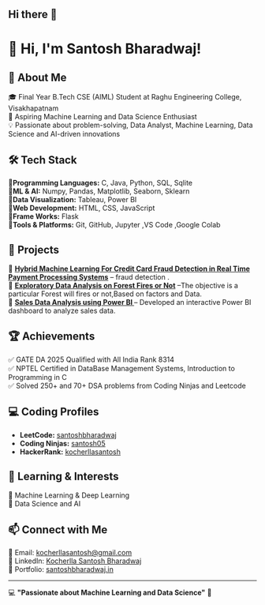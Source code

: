 ## Hi there 👋

# 👋 Hi, I'm Santosh Bharadwaj!

## 🚀 About Me  
🎓 Final Year B.Tech CSE (AIML) Student at Raghu Engineering College, Visakhapatnam  
📌 Aspiring Machine Learning and Data Science Enthusiast  
💡 Passionate about problem-solving, Data Analyst, Machine Learning, Data Science and AI-driven innovations  

## 🛠️ Tech Stack  
🔹**Programming Languages:** C, Java, Python, SQL, Sqlite                                                         
🔹**ML & AI:** Numpy, Pandas, Matplotlib, Seaborn, Sklearn                                                            
🔹**Data Visualization:** Tableau, Power BI                                              
🔹**Web Development:** HTML, CSS, JavaScript                                           
🔹**Frame Works:** Flask                                                                    
🔹**Tools & Platforms:** Git, GitHub, Jupyter ,VS Code ,Google Colab

## 📌 Projects  
🔹 **[Hybrid Machine Learning For Credit Card Fraud Detection in Real Time Payment Processing Systems](#)** – fraud detection .  
🔹 **[Exploratory Data Analysis on Forest Fires or Not](#)** –The objective is a particular Forest will fires or not,Based on factors and Data.                                             
🔹 **[Sales Data Analysis using Power BI ](#)** – Developed an interactive Power BI dashboard to analyze sales data.  

## 🏆 Achievements  
✅ GATE DA 2025 Qualified with All India Rank 8314                                                          
✅ NPTEL Certified in DataBase Management Systems, Introduction to Programming in C   
✅ Solved 250+ and 70+ DSA problems from Coding Ninjas and Leetcode   

## 💻 Coding Profiles  
- **LeetCode:** [santoshbharadwaj](https://leetcode.com/u/santoshbharadwaj/)  
- **Coding Ninjas:** [santosh05](https://www.naukri.com/code360/profile/santosh05)  
- **HackerRank:** [kocherllasantosh](https://www.hackerrank.com/profile/kocherllasantosh)  

## 🌱 Learning & Interests  
🔹 Machine Learning & Deep Learning  
🔹 Data Science and AI 

## 📫 Connect with Me  
📧 Email: kocherllasantosh@gmail.com  
💼 LinkedIn: [Kocherlla Santosh Bharadwaj](https://www.linkedin.com/in/santosh-bharadwaj-kocherlla-5148a626b/)  
📂 Portfolio: [santoshbharadwaj.in](https://github.com/santoshbharadwaj05/portfolio) 

---

💻 **"Passionate about Machine Learning and Data Science"** 🚀
<!--
**santoshbharadwaj05/santoshbharadwaj05** is a ✨ _special_ ✨ repository because its `README.md` (this file) appears on your GitHub profile.

Here are some ideas to get you started:

- 🔭 I’m currently working on ...
- 🌱 I’m currently learning ...
- 👯 I’m looking to collaborate on ...
- 🤔 I’m looking for help with ...
- 💬 Ask me about ...
- 📫 How to reach me: ...
- 😄 Pronouns: ...
- ⚡ Fun fact: ...
-->
